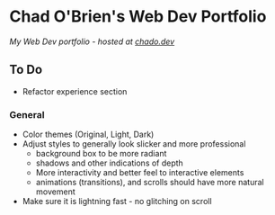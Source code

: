 # Chad O'Brien's Web Dev Portfolio

*My Web Dev portfolio - hosted at [chado.dev](https://chado.dev)*


## To Do

- Refactor experience section

### General

- Color themes (Original, Light, Dark)
- Adjust styles to generally look slicker and more professional
    - background box to be more radiant
    - shadows and other indications of depth
    - More interactivity and better feel to interactive elements
    - animations (transitions), and scrolls should have more natural movement
- Make sure it is lightning fast - no glitching on scroll